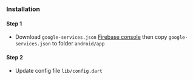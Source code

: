 ### Installation

#### Step 1
- Download ``google-services.json`` [Firebase console](https://console.firebase.google.com) then copy ``google-services.json`` to folder ``android/app``

#### Step 2
- Update config file ``lib/config.dart``
